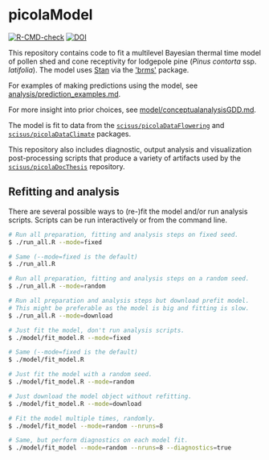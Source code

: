 # picolaModel
<!-- badges: start -->
[![R-CMD-check](https://github.com/scisus/picolaModel/actions/workflows/R-CMD-check.yaml/badge.svg)](https://github.com/scisus/picolaModel/actions/workflows/R-CMD-check.yaml)
[![DOI](https://zenodo.org/badge/DOI/10.5281/zenodo.14597656.svg)](https://doi.org/10.5281/zenodo.14597656)
<!-- badges: end -->

This repository contains code to fit a multilevel Bayesian thermal time model
of pollen shed and cone receptivity for lodgepole pine (*Pinus contorta*
ssp. *latifolia*). The model uses [Stan](https://mc-stan.org) via the
['brms'](https://doi.org/10.32614/CRAN.package.brms) package.

For examples of making predictions using the model, see
[analysis/prediction_examples.md](analysis/prediction_examples.md).

For more insight into prior choices, see
[model/conceptualanalysisGDD.md](./model/conceptualanalysisGDD.md).

The model is fit to data from the
[`scisus/picolaDataFlowering`](https://github.com/scisus/picolaDataFlowering)
and [`scisus/picolaDataClimate`](https://github.com/scisus/picolaDataClimate)
packages.

This repository also includes diagnostic, output analysis and visualization
post-processing scripts that produce a variety of artifacts used by the
[`scisus/picolaDocThesis`](https://github.com/scisus/picolaDocThesis)
repository.

## Refitting and analysis

There are several possible ways to (re-)fit the model and/or run
analysis scripts. Scripts can be run interactively or from the command line.

```sh
# Run all preparation, fitting and analysis steps on fixed seed.
$ ./run_all.R --mode=fixed

# Same (--mode=fixed is the default)
$ ./run_all.R

# Run all preparation, fitting and analysis steps on a random seed.
$ ./run_all.R --mode=random

# Run all preparation and analysis steps but download prefit model.
# This might be preferable as the model is big and fitting is slow.
$ ./run_all.R --mode=download

# Just fit the model, don't run analysis scripts.
$ ./model/fit_model.R --mode=fixed

# Same (--mode=fixed is the default)
$ ./model/fit_model.R

# Just fit the model with a random seed.
$ ./model/fit_model.R --mode=random

# Just download the model object without refitting.
$ ./model/fit_model.R --mode=download

# Fit the model multiple times, randomly.
$ ./model/fit_model --mode=random --nruns=8

# Same, but perform diagnostics on each model fit.
$ ./model/fit_model --mode=random --nruns=8 --diagnostics=true
```
